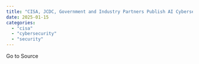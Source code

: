 ```yaml
---
title: "CISA, JCDC, Government and Industry Partners Publish AI Cybersecurity Collaboration Playbook"
date: 2025-01-15
categories: 
  - "cisa"
  - "cybersecurity"
  - "security"
---
```


Go to Source
